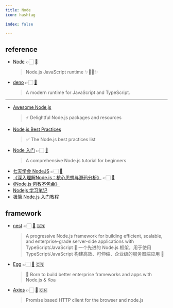 ```yaml
---
title: Node
icon: hashtag

index: false

---
```


<!-- more -->

## reference

- [Node](https://nodejs.org) 👉🏻 [🐙](https://github.com/nodejs/node)
    > Node.js JavaScript runtime ✨🐢🚀✨
- [deno](https://deno.com/) 👉🏻 [🐙](https://github.com/denoland/deno)
    > A modern runtime for JavaScript and TypeScript.

------

- [Awesome Node.js](https://github.com/sindresorhus/awesome-nodejs)
    > ⚡ Delightful Node.js packages and resources
- [Node.js Best Practices](https://github.com/goldbergyoni/nodebestpractices)
    > ✅ The Node.js best practices list
- [Node 入门](https://www.nodebeginner.org/index-zh-cn.html) 👉🏻 [🐙](https://github.com/manuelkiessling/nodebeginner.org)
    > A comprehensive Node.js tutorial for beginners
- [七天学会 NodeJS](https://nqdeng.github.io/7-days-nodejs/) 👉🏻 [🐙](https://github.com/nqdeng/7-days-nodejs)
- [《深入理解Node.js：核心思想与源码分析》](https://jianghua-yjhs-organization.gitbook.io/in-depth-understanding-of-node.js-core-ideas-and/) 👉🏻 [🐙](https://github.com/yjhjstz/deep-into-node)
- [《Node.js 包教不包会》](https://github.com/alsotang/node-lessons)
- [Nodejs 学习笔记](https://github.com/chyingp/nodejs-learning-guide)
- [极简 Node.js 入门教程](https://www.yuque.com/sunluyong/node)

## framework

- [nest](https://nestjs.com) 👉🏻 [🐙](https://github.com/nestjs/nest) [🇨🇳](https://docs.nestjs.cn)
    > A progressive Node.js framework for building efficient, scalable, and enterprise-grade server-side applications with TypeScript/JavaScript 🚀
    > 一个先进的 Node.js 框架，用于使用 TypeScript/JavaScript 构建高效、可伸缩、企业级的服务器端应用 🚀
- [Egg](https://www.eggjs.org/) 👉🏻 [🐙](https://github.com/eggjs/egg) [🇨🇳](https://www.eggjs.org/zh-CN)
    > 🥚 Born to build better enterprise frameworks and apps with Node.js & Koa
- [Axios](https://axios-http.com/) 👉🏻 [🐙](https://github.com/axios/axios) [🇨🇳](https://axios-http.com/zh)
    > Promise based HTTP client for the browser and node.js